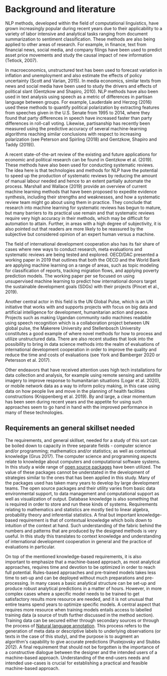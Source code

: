 
# Background and literature


NLP methods, developed within the field of computational linguistics, have grown increasingly popular during recent years due to their applicability to a variety of labor intensive and analytical tasks ranging from document summarization to sentiment classification. These methods are also being applied to other areas of research. For example, in finance, text from financial news, social media, and company filings have been used to predict asset price movements and study the causal impact of new information (Tetlock, 2007).

In macroeconomics, unstructured text has been used to forecast variation in inflation and unemployment and also estimate the effects of policy uncertainty (Scott and Varian, 2015). In media economics, similar texts from news and social media have been used to study the drivers and effects of political slant (Gentzkow and Shapiro, 2010). NLP methods have also been used in text analysis using speech as a metric of differences in partisan language between groups. For example, Lauderdale and Herzog (2016) used these methods to quantify political polarization by extracting features from speeches given in the U.S. Senate from 1995 to 2014, where they found that party differences in speech have increased faster than party differences in roll-call voting. Likewise, partisanship has recently been measured using the predictive accuracy of several machine-learning algorithms reaching similar conclusions with respect to increasing polarization (see Peterson and Spirling (2018) and Gentzkow, Shapiro and Taddy (2019)).

A recent state-of-the-art review of the existing and future applications for economic and political research can be found in Gentzkow et al. (2019). These methods have also been used for conducting systematic reviews. The idea here is that technologies and methods for NLP have the potential to speed up the production of systematic reviews by reducing the amount of manual labour needed and hence to an extent partially automate the process. ​Marshall and Wallace (2019) provide an overview of current machine learning methods that have been proposed to expedite evidence synthes​is, including their strengths and weaknesses, and how a systematic review team might go about using them in practice. They conclude that research into machine learning for systematic reviews has begun to mature, but many barriers to its practical use remain and that systematic reviews require very high accuracy in their methods, which may be difficult for automation to attain. Further, in areas with a high degree of subjectivity, it is also pointed out that readers are more likely to be reassured by the subjective but considered opinion of an expert human versus a machine. 

The field of international development cooperation also has its fair share of cases where new ways to conduct research, meta evaluations and systematic reviews are being tested and explored. OECD/DAC presented a working paper in 2019 that outlines that both the OECD and the World Bank are applying machine learning on a range of areas, such as topic modeling for classification of reports, tracking migration flows, and applying poverty prediction models. The working paper per se focused on using unsupervised machine learning to predict how international donors target the sustainable development goals (SDGs) with their projects (Pincet et al., 2019).

Another central actor in this field is the UN Global Pulse, which is an UN initiative that works with and supports projects with focus on big data and artificial intelligence for development, humanitarian action and peace. Projects such as making Ugandan community radio machines readable using speech recognition which is a collaboration project between UN global pulse, the Makerere University and Stellenbosch University constitutes a good example of where novel methods for how to process and utilize unstructured data. There are also recent studies that look into the possibility to bring in data science methods into the realm of evaluations of international development cooperation in order to improve the quality and reduce the time and costs of evaluations (see York and Bamberger 2020 or Petersson et al. 2017).

Other endeavors that have received attention uses high tech installations for data collection and analysis, for example using remote sensing and satellite imagery to improve response to humanitarian situations (Logar et al. 2020), or mobile network data as a way to inform policy making, in this case using data on how people live and move in the planning of health facilities constructions (Knippenberg et al. 2019). By and large, a clear momentum has been seen during recent years and the appetite for using such approaches seem to go hand in hand with the improved performance in many of these technologies. 


## Requirements an general skillset needed

The requirements, and general skillset, needed for a study of this sort can be boiled down to capacity in three separate fields - computer science and/or programming; mathematics and/or statistics; as well as contextual knowledge (Grus 2017). The computer science and programming aspects relate to knowledge about computers and computational software systems. In this study a wide range of [open source packages](#open-source-packages) have been utilized. The value of these packages cannot be understated in the development of strategies similar to the ones that has been applied in this study. Many of the packages used has taken many years to develop by large development teams. The open source packages and their utility varies from basic data environmental support, to data management and computational support as well as visualization of output. Database knowledge is also something that is required in order to store and run these kinds of systems. Requirements relating to mathematics and statistics are mostly tied to linear algebra, probability theory and inferential statistics. A final but important knowledge-based requirement is that of contextual knowledge which boils down to intuition of the context at hand. Such understanding of the fabric behind the numbers and patterns that are produced by the designed methods is very useful. In this study this translates to context knowledge and understanding of international development cooperation in general and the practice of evaluations in particular.

On top of the mentioned knowledge-based requirements, it is also important to emphasize that a machine-based approach, as most analytical approaches, requires time and devotion to be optimized in order to reach full potential. Rules-based approaches and pre-trained models takes less time to set-up and can be deployed without much preparations and pre-processing. In many cases a basic analytical structure can be set-up and produce robust analytical predictions in a matter of hours. However, in more complex cases where a specific model needs to be trained to get satisfactory results more resource are needed, and it is not unusual that entire teams spend years to optimize specific models. A central aspect that requires more resource when training models entails access to labelled training data (a source of truth further discussed in the method section). Training data can be secured either through secondary sources or through the process of [Natural language annotation](#other). This process refers to the generation of meta data or descriptive labels to underlying observations (or texts in the case of this study), and the purpose is to augment an algorithm's capability to give accurate predictions (Pustejovsky and Stubbs 2012). A final requirement that should not be forgotten is the importance of a constructive dialogue between the designer and the intended users of a machine-based approach. Understanding of the end-users needs and intended use-cases is crucial for establishing a practical and feasible machine-based approach.

